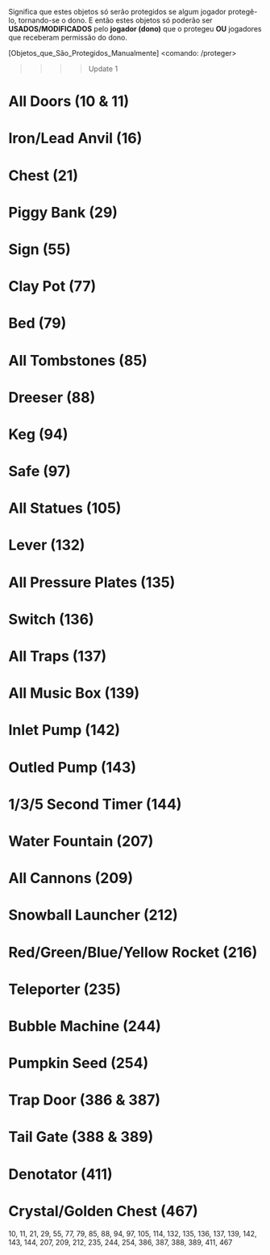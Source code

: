 Significa que estes objetos só serão protegidos se algum jogador protegê-lo, tornando-se o dono.
E então estes objetos só poderão ser __USADOS/MODIFICADOS__ pelo __jogador (dono)__ que o protegeu __OU__ jogadores que receberam permissão do dono. 

[Objetos_que_São_Protegidos_Manualmente] <comando: /proteger>
>>>>Update 1
# All Doors (10 & 11)
# Iron/Lead Anvil (16)
# Chest (21)
# Piggy Bank (29)
# Sign (55)
# Clay Pot (77)
# Bed (79)
# All Tombstones (85)
# Dreeser (88)
# Keg (94)
# Safe (97)
# All Statues (105)
# Lever (132)
# All Pressure Plates (135)
# Switch (136)
# All Traps (137)
# All Music Box (139)
# Inlet Pump (142)
# Outled Pump (143)
# 1/3/5 Second Timer (144)
# Water Fountain (207)
# All Cannons (209)
# Snowball Launcher (212)
# Red/Green/Blue/Yellow Rocket (216)
# Teleporter (235)
# Bubble Machine (244)
# Pumpkin Seed (254)
# Trap Door (386 & 387)
# Tail Gate (388 & 389)
# Denotator (411)
# Crystal/Golden Chest (467)

  <ManuallyProtectableTiles>
    10, 11, 21, 29, 55, 77, 79, 85, 88, 94, 97, 105, 114, 132, 135, 136, 137, 139, 142, 143, 144, 207, 209, 212, 235, 244, 254, 386, 387, 388, 389, 411, 467
  </ManuallyProtectableTiles>